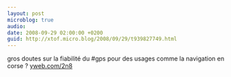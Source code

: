 ```yaml
---
layout: post
microblog: true
audio: 
date: 2008-09-29 02:00:00 +0200
guid: http://xtof.micro.blog/2008/09/29/t939827749.html
---
```

gros doutes sur la fiabilité du #gps pour des usages comme la navigation en corse ? [yweb.com/2n8](http://yweb.com/2n8)
